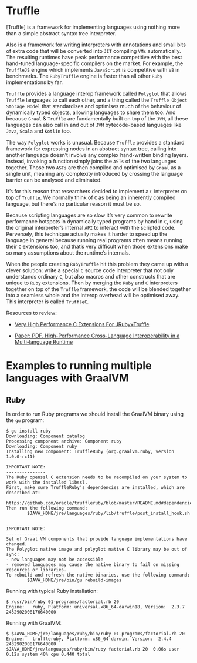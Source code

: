 # Truffle

[Truffle] is a framework for implementing languages using nothing more than a simple abstract syntax tree interpreter.

Also is a framework for writing interpreters with annotations and small bits of extra code that will be converted into `JIT` compiling `VMs` automatically. The resulting runtimes have peak performance competitive with the best hand-tuned language-specific compilers on the market. For example, the `TruffleJS` engine which implements `JavaScript` is competitive with `V8` in benchmarks. The `RubyTruffle` engine is faster than all other `Ruby` implementations by far.

`Truffle` provides a language interop framework called `Polyglot` that allows `Truffle` languages to call each other, and a thing called the `Truffle Object Storage Model` that standardises and optimises much of the behaviour of dynamically typed objects, allowing languages to share them too. And because `Graal` & `Truffle` are fundamentally built on top of the `JVM`, all these languages can also call in and out of `JVM` bytecode-based languages like `Java`, `Scala` and `Kotlin` too.

The way `Polyglot` works is unusual. Because `Truffle` provides a standard framework for expressing nodes in an abstract syntax tree, calling into another language doesn’t involve any complex hand-written binding layers. Instead, invoking a function simply joins the `ASTs` of the two languages together. Those two `ASTs` are then compiled and optimised by `Graal` as a single unit, meaning any complexity introduced by crossing the language barrier can be analysed and eliminated.

It’s for this reason that researchers decided to implement a `C` interpreter on top of `Truffle`. We normally think of `C` as being an inherently compiled language, but there’s no particular reason it must be so.

Because scripting languages are so slow it’s very common to rewrite performance hotspots in dynamically typed programs by hand in `C`, using the original interpreter’s internal `API` to interact with the scripted code. Perversely, this technique actually makes it harder to speed up the language in general because running real programs often means running their `C` extensions too, and that’s very difficult when those extensions make so many assumptions about the runtime’s internals.

When the people creating `RubyTruffle` hit this problem they came up with a clever solution: write a special `C` source code interpreter that not only understands ordinary `C`, but also macros and other constructs that are unique to `Ruby` extensions. Then by merging the `Ruby` and `C` interpreters together on top of the `Truffle` framework, the code will be blended together into a seamless whole and the interop overhead will be optimised away. This interpreter is called `TruffleC`.

Resources to review:

* [Very High Performance C Extensions For JRuby+Truffle](https://chrisseaton.com/truffleruby/cext/)

* [Paper: PDF. High-Performance Cross-Language
Interoperability in a Multi-language Runtime](https://chrisseaton.com/rubytruffle/dls15-interop/dls15-interop.pdf)




# Examples to running multiple languages with GraalVM

## Ruby

In order to run Ruby programs we should install the GraalVM binary using the `gu` program:

```
$ gu install ruby
Downloading: Component catalog
Processing component archive: Component ruby
Downloading: Component ruby
Installing new component: TruffleRuby (org.graalvm.ruby, version 1.0.0-rc11)

IMPORTANT NOTE:
---------------
The Ruby openssl C extension needs to be recompiled on your system to work with the installed libssl.
First, make sure TruffleRuby's dependencies are installed, which are described at:
  https://github.com/oracle/truffleruby/blob/master/README.md#dependencies
Then run the following command:
        $JAVA_HOME/jre/languages/ruby/lib/truffle/post_install_hook.sh


IMPORTANT NOTE:
---------------
Set of Graal VM components that provide language implementations have changed. 
The Polyglot native image and polyglot native C library may be out of sync:
- new languages may not be accessible
- removed languages may cause the native binary to fail on missing resources or libraries.
To rebuild and refresh the native binaries, use the following command:
        $JAVA_HOME/jre/bin/gu rebuild-images
```

Running with typical Ruby installation:

```
$ /usr/bin/ruby 01-programs/factorial.rb 20
Engine:   ruby, Platform: universal.x86_64-darwin18, Version:  2.3.7
2432902008176640000
```

Running with GraalVM:

```
$ $JAVA_HOME/jre/languages/ruby/bin/ruby 01-programs/factorial.rb 20
Engine:   truffleruby, Platform: x86_64-darwin, Version:  2.4.4
2432902008176640000
$JAVA_HOME/jre/languages/ruby/bin/ruby factorial.rb 20  0.06s user 0.12s system 40% cpu 0.440 total
```